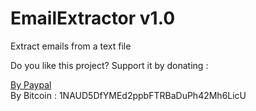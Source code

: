 # EmailExtractor v1.0
Extract emails from a text file

Do you like this project? Support it by donating :

<a href="https://www.paypal.com/cgi-bin/webscr?cmd=_s-xclick&hosted_button_id=22AZ2GGGHATNW">By Paypal </a>
<br>
By Bitcoin : 1NAUD5DfYMEd2ppbFTRBaDuPh42Mh6LicU
